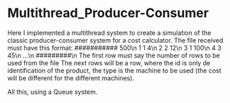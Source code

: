 # Multithread_Producer-Consumer
Here I implemented a multithread system to create a simulation of the classic producer-consumer system for a cost calculator.
The file received must have this format:
###########
500\n
1 1 4\n
2 2 12\n
3 1 100\n
4 3 45\n
...\n
#########\n
The first row must say the number of rows to be used from the file
The next rows will be a <id> <type> <time> row, where the id is only de identification of the product, the type is the machine to be used (the cost will be different for the different machines).
  
  All this, using a Queue system.
